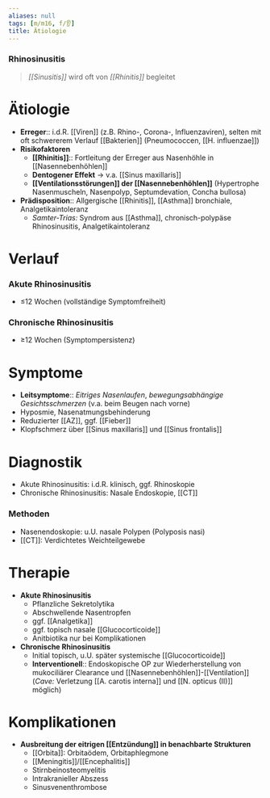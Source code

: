 ```yaml
---
aliases: null
tags: [m/m16, f/👂]
title: Ätiologie
---
```

### Rhinosinusitis
> *[[Sinusitis]]* wird oft von *[[Rhinitis]]* begleitet

# Ätiologie
- **Erreger**:: i.d.R. [[Viren]] (z.B. Rhino-, Corona-, Influenzaviren), selten mit oft schwererem Verlauf [[Bakterien]] (Pneumococcen, [[H. influenzae]])
- **Risikofaktoren**
	- **[[Rhinitis]]**:: Fortleitung der Erreger aus Nasenhöhle in [[Nasennebenhöhlen]]
	- **Dentogener Effekt** → v.a. [[Sinus maxillaris]]
	- **[[Ventilationsstörungen]] der [[Nasennebenhöhlen]]** (Hypertrophe Nasenmuscheln, Nasenpolyp, Septumdevation, Concha bullosa)
- **Prädisposition**:: Allgergische [[Rhinitis]], [[Asthma]] bronchiale, Analgetikaintoleranz
	- *Samter-Trias:* Syndrom aus [[Asthma]], chronisch-polypäse Rhinosinusitis, Analgetikaintoleranz

# Verlauf
### Akute Rhinosinusitis
- ≤12 Wochen (vollständige Symptomfreiheit)
### Chronische Rhinosinusitis
- ≥12 Wochen (Symptompersistenz)
# Symptome
- **Leitsymptome**:: *Eitriges Nasenlaufen*, *bewegungsabhängige Gesichtsschmerzen* (v.a. beim Beugen nach vorne)
- Hyposmie, Nasenatmungsbehinderung
- Reduzierter [[AZ]], ggf. [[Fieber]]
- Klopfschmerz über [[Sinus maxillaris]] und [[Sinus frontalis]]
# Diagnostik
- Akute Rhinosinusitis: i.d.R. klinisch, ggf. Rhinoskopie
- Chronische Rhinosinusitis: Nasale Endoskopie, [[CT]]
### Methoden
- Nasenendoskopie: u.U. nasale Polypen (Polyposis nasi)
- [[CT]]: Verdichtetes Weichteilgewebe

# Therapie
- **Akute Rhinosinusitis**
	- Pflanzliche Sekretolytika
	- Abschwellende Nasentropfen
	- ggf. [[Analgetika]]
	- ggf. topisch nasale [[Glucocorticoide]]
	- Anitbiotika nur bei Komplikationen
- **Chronische Rhinosinusitis**
	- Initial topisch, u.U. später systemische [[Glucocorticoide]]
	- **Interventionell**:: Endoskopische OP zur Wiederherstellung von mukociliärer Clearance und [[Nasennebenhöhlen]]-[[Ventilation]] (*Cave:* Verletzung [[A. carotis interna]] und [[N. opticus (II)]] möglich)

# Komplikationen
- **Ausbreitung der eitrigen [[Entzündung]] in benachbarte Strukturen**
	- [[Orbita]]: Orbitaödem, Orbitaphlegmone
	- [[Meningitis]]/[[Encephalitis]]
	- Stirnbeinosteomyelitis
	- Intrakranieller Abszess
	- Sinusvenenthrombose